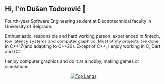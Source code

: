 ## Hi, I'm Dušan Todorović :wave:

Fourth-year Software Engineering student at Electrotechnical faculty in University of
Belgrade. 

Enthustiastic, responsible and hard working person, experienced in fintech, low latency systems and computer graphics.
Most of my projects are done in C++17(and adapting to C++20). Except of C++, I enjoy working in C, Dart and C#.

I enjoy computer graphics and do it as a hobby, making games or simulations.

<div align="center">
  
[![Top Langs](https://github-readme-stats.vercel.app/api/top-langs/?username=DusanTodorovic5&theme=transparent&hide_border=true&text_color=ffffff&title_color=ffffff)](https://github.com/anuraghazra/github-readme-stats)
 </div>
